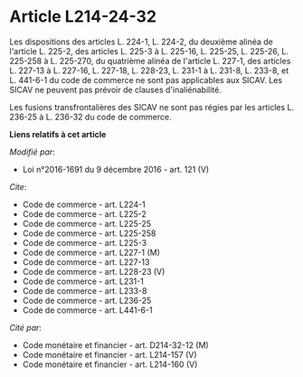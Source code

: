 # Article L214-24-32

Les dispositions des articles L. 224-1, L. 224-2, du deuxième alinéa de l'article L. 225-2, des articles L. 225-3 à L.
225-16, L. 225-25, L. 225-26, L. 225-258 à L. 225-270, du quatrième alinéa de l'article L. 227-1, des articles L. 227-13 à L.
227-16, L. 227-18, L. 228-23, L. 231-1 à L. 231-8, L. 233-8, et L. 441-6-1 du code de commerce ne sont pas applicables aux
SICAV. Les SICAV ne peuvent pas prévoir de clauses d'inaliénabilité. 

Les fusions transfrontalières des SICAV ne sont pas régies par les articles L. 236-25 à L. 236-32 du code de commerce.

**Liens relatifs à cet article**

_Modifié par_:

  - Loi n°2016-1691 du 9 décembre 2016 - art. 121 (V)

_Cite_:

  - Code de commerce - art. L224-1
  - Code de commerce - art. L225-2
  - Code de commerce - art. L225-25
  - Code de commerce - art. L225-258
  - Code de commerce - art. L225-3
  - Code de commerce - art. L227-1 (M)
  - Code de commerce - art. L227-13
  - Code de commerce - art. L228-23 (V)
  - Code de commerce - art. L231-1
  - Code de commerce - art. L233-8
  - Code de commerce - art. L236-25
  - Code de commerce - art. L441-6-1

_Cité par_:

  - Code monétaire et financier - art. D214-32-12 (M)
  - Code monétaire et financier - art. L214-157 (V)
  - Code monétaire et financier - art. L214-160 (V)
